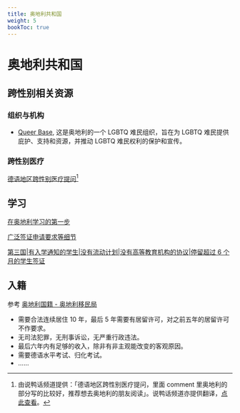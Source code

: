 ```yaml
---
title: 奥地利共和国
weight: 5
bookToc: true
---
```


# 奥地利共和国

## 跨性别相关资源

### 组织与机构

- [Queer Base](https://queerbase.at/), 这是奥地利的一个 LGBTQ 难民组织，旨在为 LGBTQ 难民提供庇护、支持和资源，并推动 LGBTQ 难民权利的保护和宣传。

### 跨性别医疗

[德语地区跨性别医疗提问](https://www.reddit.com/r/asktransgender/comments/owa7lf/german_transgender_articles_situation_with_trans/?sort=confidence)[^1]

## 学习

[在奥地利学习的第一步](https://studyinaustria.at/en/useful-tips/first-steps#c14974)

[广泛签证申请要求等细节](https://oead.at/en/to-austria/entry-and-residence/)

[第三国|有入学通知的学生|没有流动计划|没有高等教育机构的协议|停留超过 6 个月的学生签证](https://oead.at/en/to-austria/entry-and-residence/residence-permit-student-no-mobility-programme)

## 入籍

参考 [奥地利国籍 - 奥地利移民局](https://www.migration.gv.at/en/living-and-working-in-austria/integration-and-citizenship/citizenship/)

- 需要合法连续居住 10 年，最后 5 年需要有居留许可，对之前五年的居留许可不作要求。
- 无司法犯罪，无刑事诉讼，无严重行政违法。
- 最后六年内有足够的收入，除非有非主观能改变的客观原因。
- 需要德语水平考试、归化考试。
- ......

[^1]: 由说鸭话频道提供：「德语地区跨性别医疗提问，里面 comment 里奥地利的部分写的比较好，推荐想去奥地利的朋友阅读」。说鸭话频道亦提供翻译，[点此查看](https://t.me/drukbugchannel/117)。

